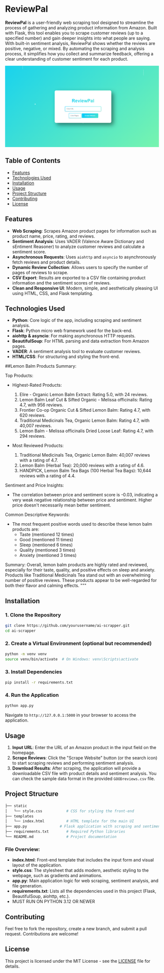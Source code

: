 # ReviewPal

**ReviewPal** is a user-friendly web scraping tool designed to streamline the process of gathering and analyzing product information from Amazon. Built with Flask, this tool enables you to scrape customer reviews (up to a specified number) and gain deeper insights into what people are saying. With built-in sentiment analysis, ReviewPal shows whether the reviews are positive, negative, or mixed. By automating the scraping and analysis process, it simplifies how you collect and summarize feedback, offering a clear understanding of customer sentiment for each product.

![ReviewPal Screenshot](web.png)

## Table of Contents
- [Features](#features)
- [Technologies Used](#technologies-used)
- [Installation](#installation)
- [Usage](#usage)
- [Project Structure](#project-structure)
- [Contributing](#contributing)
- [License](#license)

## Features
- **Web Scraping**: Scrapes Amazon product pages for information such as product name, price, rating, and reviews.
- **Sentiment Analysis**: Uses VADER (Valence Aware Dictionary and sEntiment Reasoner) to analyze customer reviews and calculate a sentiment score.
- **Asynchronous Requests**: Uses `aiohttp` and `asyncio` to asynchronously fetch reviews and product details.
- **Dynamic Review Collection**: Allows users to specify the number of pages of reviews to scrape.
- **CSV Export**: Results are exported to a CSV file containing product information and the sentiment scores of reviews.
- **Clean and Responsive UI**: Modern, simple, and aesthetically pleasing UI using HTML, CSS, and Flask templating.

## Technologies Used
- **Python**: Core logic of the app, including scraping and sentiment analysis.
- **Flask**: Python micro web framework used for the back-end.
- **aiohttp & asyncio**: For making asynchronous HTTP requests.
- **BeautifulSoup**: For HTML parsing and data extraction from Amazon pages.
- **VADER**: A sentiment analysis tool to evaluate customer reviews.
- **HTML/CSS**: For structuring and styling the front-end.

##Lemon Balm Products Summary:

Top Products:
- Highest-Rated Products:
  1. Elire - Organic Lemon Balm Extract: Rating 5.0, with 24 reviews.
  2. Lemon Balm Leaf Cut & Sifted Organic - Melissa officinalis: Rating 4.7, with 956 reviews.
  3. Frontier Co-op Organic Cut & Sifted Lemon Balm: Rating 4.7, with 620 reviews.
  4. Traditional Medicinals Tea, Organic Lemon Balm: Rating 4.7, with 40,007 reviews.
  5. Lemon Balm - Melissa officinalis Dried Loose Leaf: Rating 4.7, with 294 reviews.

- Most Reviewed Products:
  1. Traditional Medicinals Tea, Organic Lemon Balm: 40,007 reviews with a rating of 4.7.
  2. Lemon Balm (Herbal Tea): 20,000 reviews with a rating of 4.6.
  3. HANDPICK, Lemon Balm Tea Bags (100 Herbal Tea Bags): 10,644 reviews with a rating of 4.4.

Sentiment and Price Insights:
- The correlation between price and sentiment score is -0.03, indicating a very weak negative relationship between price and sentiment. Higher price doesn't necessarily mean better sentiment.

Common Descriptive Keywords:
- The most frequent positive words used to describe these lemon balm products are:
  - Taste (mentioned 12 times)
  - Good (mentioned 11 times)
  - Sleep (mentioned 6 times)
  - Quality (mentioned 3 times)
  - Anxiety (mentioned 3 times)

Summary:
Overall, lemon balm products are highly rated and reviewed, especially for their taste, quality, and positive effects on sleep and anxiety. Products like Traditional Medicinals Tea stand out with an overwhelming number of positive reviews. These products appear to be well-regarded for both their flavor and calming effects.
"""

## Installation
### 1. Clone the Repository
```bash
git clone https://github.com/yourusername/ai-scrapper.git
cd ai-scrapper
```

### 2. Create a Virtual Environment (optional but recommended)
```bash
python -m venv venv
source venv/bin/activate  # On Windows: venv\Scripts\activate
```

### 3. Install Dependencies
```bash
pip install -r requirements.txt
```

### 4. Run the Application
```bash
python app.py
```
Navigate to `http://127.0.0.1:5000` in your browser to access the application.

## Usage
1. **Input URL**: Enter the URL of an Amazon product in the input field on the homepage.
2. **Scrape Reviews**: Click the "Scrape Website" button (or the search icon) to start scraping reviews and performing sentiment analysis.
3. **Download Results**: After scraping, the application will provide a downloadable CSV file with product details and sentiment analysis. You can check the sample data format in the provided `GOODreviews.csv` file.


## Project Structure
```bash
├── static
│   └── style.css           # CSS for styling the front-end
├── templates
│   └── index.html          # HTML template for the main UI
├── app.py               # Flask application with scraping and sentiment analysis logic
├── requirements.txt        # Required Python libraries
└── README.md               # Project documentation
```

### File Overview:
- **index.html**: Front-end template that includes the input form and visual layout of the application.
- **style.css**: The stylesheet that adds modern, aesthetic styling to the webpage, such as gradients and animations.
- **app.py**: Main application logic for web scraping, sentiment analysis, and file generation.
- **requirements.txt**: Lists all the dependencies used in this project (Flask, BeautifulSoup, aiohttp, etc.).
- MUST RUN ON PYTHON 3.12 OR NEWER

## Contributing
Feel free to fork the repository, create a new branch, and submit a pull request. Contributions are welcome!

## License
This project is licensed under the MIT License - see the [LICENSE](LICENSE) file for details.

